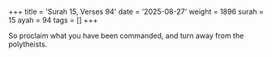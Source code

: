 +++
title = 'Surah 15, Verses 94'
date = '2025-08-27'
weight = 1896
surah = 15
ayah = 94
tags = []
+++

So proclaim what you have been commanded, and turn away from the polytheists.